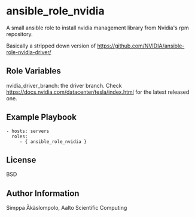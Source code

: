 ansible_role_nvidia
===================

A small ansible role to install nvidia management library from Nvidia's rpm repository.

Basically a stripped down version of https://github.com/NVIDIA/ansible-role-nvidia-driver/


Role Variables
--------------

nvidia_driver_branch: the driver branch. Check https://docs.nvidia.com/datacenter/tesla/index.html for the latest released one.


Example Playbook
----------------


    - hosts: servers
      roles:
         - { ansible_role_nvidia }

License
-------

BSD

Author Information
------------------

Simppa Äkäslompolo, Aalto Scientific Computing
